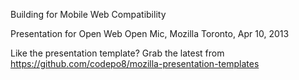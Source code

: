Building for Mobile Web Compatibility

Presentation for Open Web Open Mic, Mozilla Toronto, Apr 10, 2013


Like the presentation template? Grab the latest from
https://github.com/codepo8/mozilla-presentation-templates